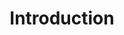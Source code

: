---
id: introduction
title: Introduction
sidebar_label: Introduction
slug: /multieditor/introduction
---